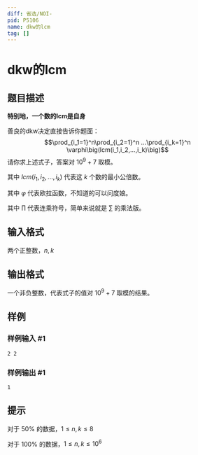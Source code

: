 ```yaml
---
diff: 省选/NOI-
pid: P5106
name: dkw的lcm
tag: []
---
```

# dkw的lcm
## 题目描述

**特别地，一个数的lcm是自身**

善良的dkw决定直接告诉你题面：
$$\prod_{i_1=1}^n\prod_{i_2=1}^n …\prod_{i_k=1}^n \varphi\big(lcm(i_1,i_2,…,i_k)\big)$$
请你求上述式子，答案对 $10^9+7$ 取模。

其中 $lcm(i_1,i_2,...,i_k)$ 代表这 $k$ 个数的最小公倍数。

其中 $\varphi$ 代表欧拉函数，不知道的可以问度娘。

其中 $\prod$ 代表连乘符号，简单来说就是 $\sum$ 的乘法版。
## 输入格式

两个正整数，$n,k$
## 输出格式

一个非负整数，代表式子的值对 $10^9+7$ 取模的结果。
## 样例

### 样例输入 #1
```
2 2
```
### 样例输出 #1
```
1
```
## 提示

对于 50% 的数据，$1\le n,k\le 8$

对于 100% 的数据，$1\le n,k\le 10^6$
